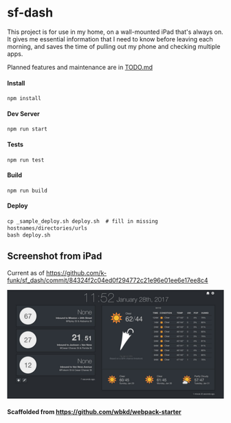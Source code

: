 # sf-dash

This project is for use in my home, on a wall-mounted iPad that's always on. It gives me essential information that I need to know before leaving each morning, and saves the time of pulling out my phone and checking multiple apps.

Planned features and maintenance are in [TODO.md](TODO.md)

#### Install
    npm install

#### Dev Server
    npm run start

#### Tests
    npm run test

#### Build
    npm run build

#### Deploy
    cp _sample_deploy.sh deploy.sh  # fill in missing hostnames/directories/urls
    bash deploy.sh


## Screenshot from iPad

Current as of https://github.com/k-funk/sf_dash/commit/84324f2c04ed0f294772c21e96e01ee6e17ee8c4

![iPad Screenshot](/screenshot.jpg)


#### Scaffolded from https://github.com/wbkd/webpack-starter
